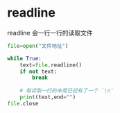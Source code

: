 # readline

readline 会一行一行的读取文件

```py
file=open("文件地址")

while True:
    text=file.readline()
    if not text:
        break
    
    # 每读取一行的末尾已经有了一个 `\n`
    print(text,end="")
file.close
```